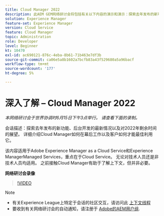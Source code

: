 ```yaml
---
title: Cloud Manager 2022
description: 此AEM GEM网络研讨会将包括有关以下内容的演示和演示：探索去年发布的新功能，后台更新……（说明应为60至160个字符）
solution: Experience Manager
feature-set: Experience Manager
version: Cloud Service
feature: Cloud Manager
topic: Administration
role: Developer
level: Beginner
kt: 10470
exl-id: ac690121-876c-4eba-8b61-71b463e7df3b
source-git-commit: ca06e5a8b1602a7bcfb83a43f529680a5a96bacf
workflow-type: tm+mt
source-wordcount: '177'
ht-degree: 5%

---
```


# 深入了解 – Cloud Manager 2022

*本网络研讨会于世界协调时6月15日下午3点举行。 请查看下面的录制。*

会话描述：探索去年发布的新功能、后台开发的最新情况以及对2022年剩余时间的展望。 详细介绍Cloud Manager如何在幕后工作以及客户如何才能最佳利用它。

该内容适用于Adobe Experience Manager as a Cloud Service和Experience ManagerManaged Services，重点在于Cloud Service。 无论对技术人员还是非技术人员均适用。 之前接触Cloud Manager有助于了解上下文，但并非必要。

**网络研讨会录像**

>[!VIDEO](https://video.tv.adobe.com/v/343876)

>[!NOTE]
>
>* 有关Experience League上特定于会话的社区交互，请访问此 [上下文线程](https://adobe.ly/3O0rdzd)
>* 要收到有关网络研讨会的自动通知，请注册于 [Adobe的AEM用户组](https://aem-augs.adobe.com/).

